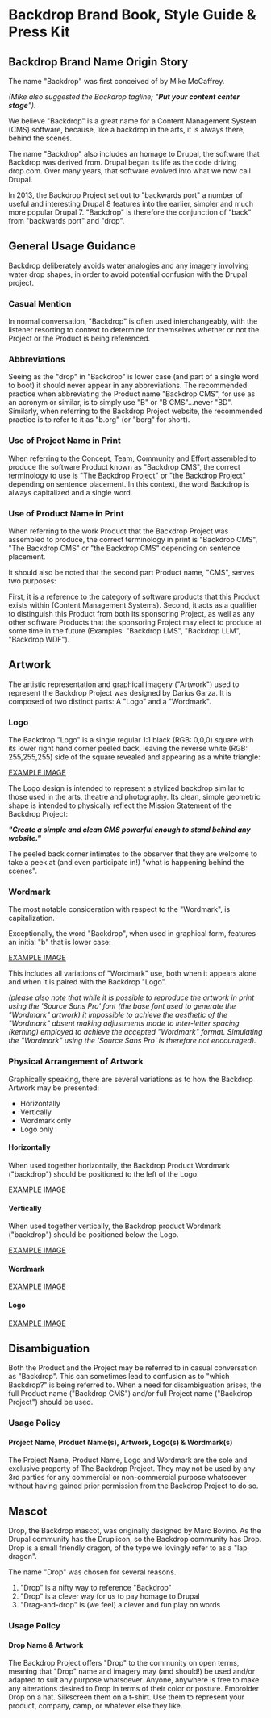 # Backdrop Brand Book, Style Guide & Press Kit


## Backdrop Brand Name Origin Story
The name "Backdrop" was first conceived of by Mike McCaffrey.

*(Mike also suggested the Backdrop tagline; "**Put your content center stage**").*

We believe "Backdrop" is a great name for a Content Management System (CMS) software, because, like a backdrop in the arts, it is always there, behind the scenes.

The name "Backdrop" also includes an homage to Drupal, the software that Backdrop was derived from.  Drupal began its life as the code driving drop.com.  Over many years, that software evolved into what we now call Drupal. 

In 2013, the Backdrop Project set out to "backwards port" a number of useful and interesting Drupal 8 features into the earlier, simpler and much more popular Drupal 7. "Backdrop" is therefore the conjunction of "back" from "backwards port" and "drop".

## General Usage Guidance
Backdrop deliberately avoids water analogies and any imagery involving water drop shapes, in order to avoid potential confusion with the Drupal project.

### Casual Mention
In normal conversation, "Backdrop" is often used interchangeably, with the listener resorting to context to determine for themselves whether or not the Project or the Product is being referenced.

### Abbreviations
Seeing as the "drop" in "Backdrop" is lower case (and part of a single word to boot) it should never appear in any abbreviations.  The recommended practice when abbreviating the Product name "Backdrop CMS", for use as an acronym or similar, is to simply use "B" or "B CMS"...never "BD".  Similarly, when referring to the Backdrop Project website, the recommended practice is to refer to it as "b.org" (or "borg" for short).  

### Use of Project Name in Print
When referring to the Concept, Team, Community and Effort assembled to produce the software Product known as "Backdrop CMS", the correct terminology to use is "The Backdrop Project" or "the Backdrop Project" depending on sentence placement. In this context, the word Backdrop is always capitalized and a single word.  

### Use of Product Name in Print
When referring to the work Product that the Backdrop Project was assembled to produce, the correct terminology in print is "Backdrop CMS", "The Backdrop CMS" or "the Backdrop CMS" depending on sentence placement.  

It should also be noted that the second part Product name, "CMS", serves two purposes:

First, it is a reference to the category of software products that this Product exists within (Content Management Systems).  Second, it acts as a qualifier to distinguish this Product from both its sponsoring Project, as well as any other software Products that the sponsoring Project may elect to produce at some time in the future (Examples:  "Backdrop LMS", "Backdrop LLM", "Backdrop WDF").

## Artwork
The artistic representation and graphical imagery ("Artwork") used to represent the Backdrop Project was designed by Darius Garza.  It is composed of two distinct parts:  A "Logo" and a "Wordmark".

### Logo
The Backdrop "Logo" is a single regular 1:1 black (RGB: 0,0,0) square with its lower right hand corner peeled back, leaving the reverse white (RGB: 255,255,255) side of the square revealed and appearing as a white triangle:

[EXAMPLE IMAGE]()

The Logo design is intended to represent a stylized backdrop similar to those used in the arts, theatre and photography.  Its clean, simple geometric shape is intended to physically reflect the Mission Statement of the Backdrop Project:  

***"Create a simple and clean CMS powerful enough to stand behind any website."***

The peeled back corner intimates to the observer that they are welcome to take a peek at (and even participate in!) "what is happening behind the scenes".

### Wordmark
The most notable consideration with respect to the "Wordmark", is capitalization. 

Exceptionally, the word "Backdrop", when used in graphical form, features an initial "b" that is lower case:

[EXAMPLE IMAGE]()

This includes all variations of "Wordmark" use, both when it appears alone and when it is paired with the Backdrop "Logo".  

*(please also note that while it is possible to reproduce the artwork in print using the 'Source Sans Pro' font (the base font used to generate the "Wordmark" artwork) it impossible to achieve the aesthetic of the "Wordmark" absent making adjustments made to inter-letter spacing (kerning) employed to achieve the accepted "Wordmark" format.  Simulating the "Wordmark" using the 'Source Sans Pro' is therefore not encouraged).*


### Physical Arrangement of Artwork
Graphically speaking, there are several variations as to how the Backdrop Artwork may be presented:

- Horizontally
- Vertically
- Wordmark only
- Logo only


#### Horizontally
When used together horizontally, the Backdrop Product Wordmark ("backdrop") should be positioned to the left of the Logo.

[EXAMPLE IMAGE]()

#### Vertically
When used together vertically, the Backdrop product Wordmark ("backdrop") should be positioned below the Logo.

[EXAMPLE IMAGE]()

#### Wordmark

[EXAMPLE IMAGE]()

#### Logo

[EXAMPLE IMAGE]()

## Disambiguation
Both the Product and the Project may be referred to in casual conversation as "Backdrop".  This can sometimes lead to confusion as to "which Backdrop?" is being referred to.  When a need for disambiguation arises, the full Product name ("Backdrop CMS") and/or full Project name ("Backdrop Project") should be used.

### Usage Policy

#### Project Name, Product Name(s), Artwork, Logo(s) & Wordmark(s)
The Project Name, Product Name, Logo and Wordmark are the sole and exclusive property of The Backdrop Project.  They may not be used by any 3rd parties for any commercial or non-commercial purpose whatsoever without having gained prior permission from the Backdrop Project to do so.

## Mascot
Drop, the Backdrop mascot, was originally designed by Marc Bovino.  As the Drupal community has the Druplicon, so the Backdrop community has Drop.  Drop is a small friendly dragon, of the type we lovingly refer to as a "lap dragon". 

The name "Drop" was chosen for several reasons. 

1. "Drop" is a nifty way to reference "Backdrop"
2. "Drop" is a clever way for us to pay homage to Drupal
3. "Drag-and-drop" is (we feel) a clever and fun play on words

### Usage Policy

#### Drop Name & Artwork
The Backdrop Project offers "Drop" to the community on open terms, meaning that "Drop" name and imagery may (and should!) be used and/or adapted to suit any purpose whatsoever. Anyone, anywhere is free to make any alterations desired to Drop in terms of their color or posture.  Embroider Drop on a hat.  Silkscreen them on a t-shirt. Use them to represent your product, company, camp, or whatever else they like.